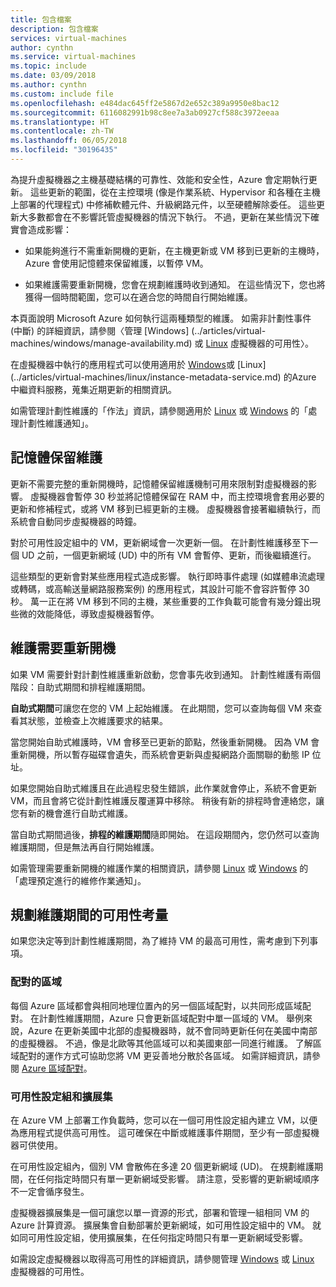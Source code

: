 ```yaml
---
title: 包含檔案
description: 包含檔案
services: virtual-machines
author: cynthn
ms.service: virtual-machines
ms.topic: include
ms.date: 03/09/2018
ms.author: cynthn
ms.custom: include file
ms.openlocfilehash: e484dac645ff2e5867d2e652c389a9950e8bac12
ms.sourcegitcommit: 6116082991b98c8ee7a3ab0927cf588c3972eeaa
ms.translationtype: HT
ms.contentlocale: zh-TW
ms.lasthandoff: 06/05/2018
ms.locfileid: "30196435"
---
```

為提升虛擬機器之主機基礎結構的可靠性、效能和安全性，Azure 會定期執行更新。 這些更新的範圍，從在主控環境 (像是作業系統、Hypervisor 和各種在主機上部署的代理程式) 中修補軟體元件、升級網路元件，以至硬體解除委任。 這些更新大多數都會在不影響託管虛擬機器的情況下執行。 不過，更新在某些情況下確實會造成影響：

- 如果能夠進行不需重新開機的更新，在主機更新或 VM 移到已更新的主機時，Azure 會使用記憶體來保留維護，以暫停 VM。

- 如果維護需要重新開機，您會在規劃維護時收到通知。 在這些情況下，您也將獲得一個時間範圍，您可以在適合您的時間自行開始維護。

本頁面說明 Microsoft Azure 如何執行這兩種類型的維護。 如需非計劃性事件 (中斷) 的詳細資訊，請參閱〈管理 [Windows] (../articles/virtual-machines/windows/manage-availability.md) 或 [Linux](../articles/virtual-machines/linux/manage-availability.md) 虛擬機器的可用性〉。

在虛擬機器中執行的應用程式可以使用適用於 [Windows](../articles/virtual-machines/windows/instance-metadata-service.md)或 [Linux] (../articles/virtual-machines/linux/instance-metadata-service.md) 的Azure 中繼資料服務，蒐集近期更新的相關資訊。

如需管理計劃性維護的「作法」資訊，請參閱適用於 [Linux](../articles/virtual-machines/linux/maintenance-notifications.md) 或 [Windows](../articles/virtual-machines/windows/maintenance-notifications.md) 的「處理計劃性維護通知」。

## <a name="memory-preserving-maintenance"></a>記憶體保留維護

更新不需要完整的重新開機時，記憶體保留維護機制可用來限制對虛擬機器的影響。 虛擬機器會暫停 30 秒並將記憶體保留在 RAM 中，而主控環境會套用必要的更新和修補程式，或將 VM 移到已經更新的主機。 虛擬機器會接著繼續執行，而系統會自動同步虛擬機器的時鐘。 

對於可用性設定組中的 VM，更新網域會一次更新一個。 在計劃性維護移至下一個 UD 之前，一個更新網域 (UD) 中的所有 VM 會暫停、更新，而後繼續進行。

這些類型的更新會對某些應用程式造成影響。 執行即時事件處理 (如媒體串流處理或轉碼，或高輸送量網路服務案例) 的應用程式，其設計可能不會容許暫停 30 秒。 <!-- sooooo, what should they do? --> 萬一正在將 VM 移到不同的主機，某些重要的工作負載可能會有幾分鐘出現些微的效能降低，導致虛擬機器暫停。 


## <a name="maintenance-requiring-a-reboot"></a>維護需要重新開機

如果 VM 需要針對計劃性維護重新啟動，您會事先收到通知。 計劃性維護有兩個階段：自助式期間和排程維護期間。

**自助式期間**可讓您在您的 VM 上起始維護。 在此期間，您可以查詢每個 VM 來查看其狀態，並檢查上次維護要求的結果。

當您開始自助式維護時，VM 會移至已更新的節點，然後重新開機。 因為 VM 會重新開機，所以暫存磁碟會遺失，而系統會更新與虛擬網路介面關聯的動態 IP 位址。

如果您開始自助式維護且在此過程忠發生錯誤，此作業就會停止，系統不會更新 VM，而且會將它從計劃性維護反覆運算中移除。 稍後有新的排程時會連絡您，讓您有新的機會進行自助式維護。 

當自助式期間過後，**排程的維護期間**隨即開始。 在這段期間內，您仍然可以查詢維護期間，但是無法再自行開始維護。

如需管理需要重新開機的維護作業的相關資訊，請參閱 [Linux](../articles/virtual-machines/linux/maintenance-notifications.md) 或 [Windows](../articles/virtual-machines/windows/maintenance-notifications.md) 的「處理預定進行的維修作業通知」。 

## <a name="availability-considerations-during-planned-maintenance"></a>規劃維護期間的可用性考量 

如果您決定等到計劃性維護期間，為了維持 VM 的最高可用性，需考慮到下列事項。 

### <a name="paired-regions"></a>配對的區域

每個 Azure 區域都會與相同地理位置內的另一個區域配對，以共同形成區域配對。 在計劃性維護期間，Azure 只會更新區域配對中單一區域的 VM。 舉例來說，Azure 在更新美國中北部的虛擬機器時，就不會同時更新任何在美國中南部的虛擬機器。 不過，像是北歐等其他區域可以和美國東部一同進行維護。 了解區域配對的運作方式可協助您將 VM 更妥善地分散於各區域。 如需詳細資訊，請參閱 [Azure 區域配對](https://docs.microsoft.com/azure/best-practices-availability-paired-regions)。

### <a name="availability-sets-and-scale-sets"></a>可用性設定組和擴展集

在 Azure VM 上部署工作負載時，您可以在一個可用性設定組內建立 VM，以便為應用程式提供高可用性。 這可確保在中斷或維護事件期間，至少有一部虛擬機器可供使用。

在可用性設定組內，個別 VM 會散佈在多達 20 個更新網域 (UD)。 在規劃維護期間，在任何指定時間只有單一更新網域受影響。 請注意，受影響的更新網域順序不一定會循序發生。 

虛擬機器擴展集是一個可讓您以單一資源的形式，部署和管理一組相同 VM 的 Azure 計算資源。 擴展集會自動部署於更新網域，如可用性設定組中的 VM。 就如同可用性設定組，使用擴展集，在任何指定時間只有單一更新網域受影響。

如需設定虛擬機器以取得高可用性的詳細資訊，請參閱管理 [Windows](../articles/virtual-machines/windows/manage-availability.md) 或 [Linux](../articles/virtual-machines/linux/manage-availability.md) 虛擬機器的可用性。
